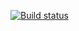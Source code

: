[![Build status](https://ci.appveyor.com/api/projects/status/uy5j2owwi3eg0vwx?svg=true)](https://ci.appveyor.com/project/Anna200592/page-object)
